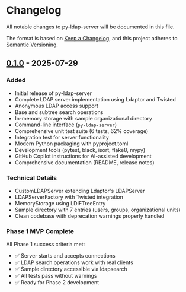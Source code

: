 # Changelog

All notable changes to py-ldap-server will be documented in this file.

The format is based on [Keep a Changelog](https://keepachangelog.com/en/1.0.0/),
and this project adheres to [Semantic Versioning](https://semver.org/spec/v2.0.0.html).

## [0.1.0] - 2025-07-29

### Added
- Initial release of py-ldap-server
- Complete LDAP server implementation using Ldaptor and Twisted
- Anonymous LDAP access support
- Base and subtree search operations
- In-memory storage with sample organizational directory
- Command-line interface (`py-ldap-server`)
- Comprehensive unit test suite (6 tests, 62% coverage)
- Integration test for server functionality
- Modern Python packaging with pyproject.toml
- Development tools (pytest, black, isort, flake8, mypy)
- GitHub Copilot instructions for AI-assisted development
- Comprehensive documentation (README, release notes)

### Technical Details
- CustomLDAPServer extending Ldaptor's LDAPServer
- LDAPServerFactory with Twisted integration
- MemoryStorage using LDIFTreeEntry
- Sample directory with 7 entries (users, groups, organizational units)
- Clean codebase with deprecation warnings properly handled

### Phase 1 MVP Complete
All Phase 1 success criteria met:
- ✅ Server starts and accepts connections
- ✅ LDAP search operations work with real clients
- ✅ Sample directory accessible via ldapsearch
- ✅ All tests pass without warnings
- ✅ Ready for Phase 2 development

[0.1.0]: https://github.com/evilerbender/py-ldap-server/releases/tag/v0.1.0
